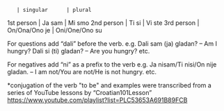	   | singular      | plural
1st person | Ja sam	   | Mi smo
2nd person | Ti si	   | Vi ste
3rd person | On/Ona/Ono je | Oni/One/Ono su

For questions add “dali” before the verb.
e.g.  Dali sam (ja) gladan? – Am I hungry?   Dali si (ti) gladan? – Are you hungry?  etc.

For negatives add “ni” as a prefix to the verb
e.g.  Ja nisam/Ti nisi/On nije gladan. – I am not/You are not/He is not hungry.  etc.

*conjugation of the verb "to be" and examples were transcribed from a series of YouTube lessons by “Croatian101Lesson” 
https://www.youtube.com/playlist?list=PLC53653A691B89FCB
